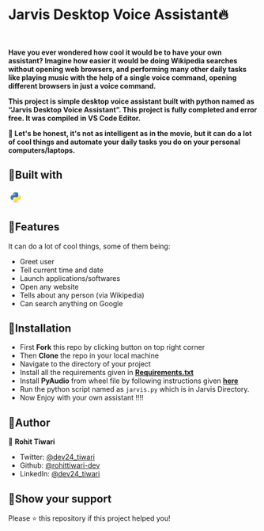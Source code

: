 # Jarvis Desktop Voice Assistant🔥

<img src="https://giffiles.alphacoders.com/212/212508.gif" alt="">

**Have you ever wondered how cool it would be to have your own assistant? Imagine how easier it would be doing Wikipedia searches without opening web browsers, and performing many other daily tasks like playing music with the help of a single voice command, opening different browsers in just a voice command.**

**This project is simple desktop voice assistant built with python named as “Jarvis Desktop Voice Assistant”. This project is fully completed and error free. It was compiled in VS Code Editor.**

**🔸 Let's be honest, it's not as intelligent as in the movie, but it can do a lot of cool things and automate your daily tasks you do on your personal computers/laptops.**

## 📌Built with

<code><img height="30" src="https://raw.githubusercontent.com/github/explore/80688e429a7d4ef2fca1e82350fe8e3517d3494d/topics/python/python.png"></code>

## 📌Features

It can do a lot of cool things, some of them being:

-   Greet user
-   Tell current time and date
-   Launch applications/softwares
-   Open any website
-   Tells about any person (via Wikipedia)
-   Can search anything on Google

## 📌Installation

-   First **Fork** this repo by clicking button on top right corner
-   Then **Clone** the repo in your local machine
-   Navigate to the directory of your project
-   Install all the requirements given in **[Requirements.txt](https://github.com/kishanrajput23/Jarvis-Desktop-Voice-Assistant/blob/main/Requirements.txt)**
-   Install **PyAudio** from wheel file by following instructions given **[here](https://stackoverflow.com/questions/52283840/i-cant-install-pyaudio-on-windows-how-to-solve-error-microsoft-visual-c-14)**
-   Run the python script named as `jarvis.py` which is in Jarvis Directory.
-   Now Enjoy with your own assistant !!!!

## 📌Author

👤 **Rohit Tiwari**

-   Twitter: [@dev24_tiwari](https://twitter.com/dev24_tiwari)
-   Github: [@rohittiwari-dev](https://github.com/rohittiwari-dev)
-   LinkedIn: [@dev24_tiwari](https://linkedin.com/in/dev24_tiwari)

## 📌Show your support

Please ⭐️ this repository if this project helped you!
